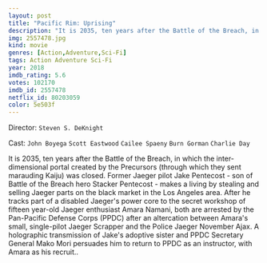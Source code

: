 ```yaml
---
layout: post
title: "Pacific Rim: Uprising"
description: "It is 2035, ten years after the Battle of the Breach, in which the inter-dimensional portal created by the Precursors (through which they sent marauding Kaiju) was closed. Former Jaeger pilot Jake Pentecost - son of Battle of the Breach hero Stacker Pentecost - makes a living by stealing and selling Jaeger parts on the black market in the Los Angeles area. After he tracks part of a disabled Jaeger's power core to the secret workshop of fifteen year-old Jaeger enthusiast Amara Namani, both are arrested by the Pan-Pacific Defense Corps (PP.."
img: 2557478.jpg
kind: movie
genres: [Action,Adventure,Sci-Fi]
tags: Action Adventure Sci-Fi 
year: 2018
imdb_rating: 5.6
votes: 102170
imdb_id: 2557478
netflix_id: 80203059
color: 5e503f
---
```

Director: `Steven S. DeKnight`  

Cast: `John Boyega` `Scott Eastwood` `Cailee Spaeny` `Burn Gorman` `Charlie Day` 

It is 2035, ten years after the Battle of the Breach, in which the inter-dimensional portal created by the Precursors (through which they sent marauding Kaiju) was closed. Former Jaeger pilot Jake Pentecost - son of Battle of the Breach hero Stacker Pentecost - makes a living by stealing and selling Jaeger parts on the black market in the Los Angeles area. After he tracks part of a disabled Jaeger's power core to the secret workshop of fifteen year-old Jaeger enthusiast Amara Namani, both are arrested by the Pan-Pacific Defense Corps (PPDC) after an altercation between Amara's small, single-pilot Jaeger Scrapper and the Police Jaeger November Ajax. A holographic transmission of Jake's adoptive sister and PPDC Secretary General Mako Mori persuades him to return to PPDC as an instructor, with Amara as his recruit..